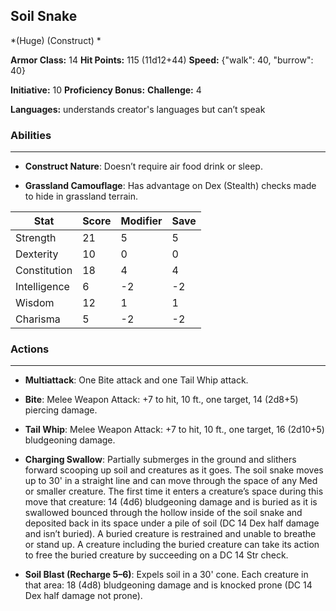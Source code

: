 ## Soil Snake
*(Huge) (Construct) *

**Armor Class:** 14
**Hit Points:** 115 (11d12+44)
**Speed:** {"walk": 40, "burrow": 40}

**Initiative:** 10
**Proficiency Bonus:**
**Challenge:** 4

**Languages:** understands creator's languages but can’t speak

### Abilities
 --- 
- **Construct Nature**: Doesn’t require air food drink or sleep.

- **Grassland Camouflage**: Has advantage on Dex (Stealth) checks made to hide in grassland terrain.



| Stat | Score | Modifier | Save |
| ---- | ---- | ---- | ---- |
| Strength | 21 | 5 | 5 |
| Dexterity | 10 | 0 | 0 |
| Constitution | 18 | 4 | 4 |
| Intelligence | 6 | -2 | -2 |
| Wisdom | 12 | 1 | 1 |
| Charisma | 5 | -2 | -2 |

### Actions
 --- 
- **Multiattack**: One Bite attack and one Tail Whip attack.

- **Bite**: Melee Weapon Attack: +7 to hit, 10 ft., one target, 14 (2d8+5) piercing damage.

- **Tail Whip**: Melee Weapon Attack: +7 to hit, 10 ft., one target, 16 (2d10+5) bludgeoning damage.

- **Charging Swallow**: Partially submerges in the ground and slithers forward scooping up soil and creatures as it goes. The soil snake moves up to 30' in a straight line and can move through the space of any Med or smaller creature. The first time it enters a creature’s space during this move that creature: 14 (4d6) bludgeoning damage and is buried as it is swallowed bounced through the hollow inside of the soil snake and deposited back in its space under a pile of soil (DC 14 Dex half damage and isn’t buried). A buried creature is restrained and unable to breathe or stand up. A creature including the buried creature can take its action to free the buried creature by succeeding on a DC 14 Str check.

- **Soil Blast (Recharge 5–6)**: Expels soil in a 30' cone. Each creature in that area: 18 (4d8) bludgeoning damage and is knocked prone (DC 14 Dex half damage not prone).

